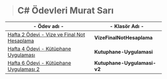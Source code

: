 > # C# Ödevleri **Murat Sarı**  

| - **Ödev adı** - | - **Klasör Adı** - |
|--|--|
|[Hafta 2 Ödevi - Vize ve Final Not Hesaplama](./VizeFinalNotHesaplama)|**VizeFinalNotHesaplama**|
|[Hafta 4 Ödevi - Kütüphane Uygulaması](./Kutuphane-Uygulamasi)|**Kutuphane-Uygulamasi**|
|[Hafta 6 Ödevi - Kütüphane Uygulaması 2](./Kutuphane-Uygulamasi-v2)|**Kutuphane-Uygulamasi-v2**|

